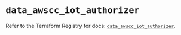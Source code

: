 # `data_awscc_iot_authorizer`

Refer to the Terraform Registry for docs: [`data_awscc_iot_authorizer`](https://registry.terraform.io/providers/hashicorp/awscc/0.70.0/docs/data-sources/iot_authorizer).
